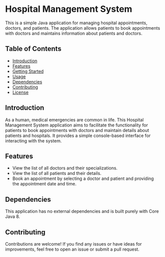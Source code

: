 # Hospital Management System

This is a simple Java application for managing hospital appointments, doctors, and patients. The application allows patients to book appointments with doctors and maintains information about patients and doctors.

## Table of Contents

- [Introduction](#introduction)
- [Features](#features)
- [Getting Started](#getting-started)
- [Usage](#usage)
- [Dependencies](#dependencies)
- [Contributing](#contributing)
- [License](#license)

## Introduction

As a human, medical emergencies are common in life. This Hospital Management System application aims to facilitate the functionality for patients to book appointments with doctors and maintain details about patients and hospitals. It provides a simple console-based interface for interacting with the system.

## Features

- View the list of all doctors and their specializations.
- View the list of all patients and their details.
- Book an appointment by selecting a doctor and patient and providing the appointment date and time.

## Dependencies

This application has no external dependencies and is built purely with Core Java 8.

## Contributing

Contributions are welcome! If you find any issues or have ideas for improvements, feel free to open an issue or submit a pull request.

